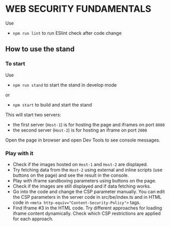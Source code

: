 # WEB SECURITY FUNDAMENTALS

Use
   - `npm run lint` to run ESlint check after code change

## How to use the stand

### To start
Use
   - `npm run stand` to start the stand in develop mode

or
   - `npm start` to build and start the stand

This will start two servers:
   - the first server (`Host-1`) is for hosting the page and iframes on port `8080`
   - the second server (`Host-2`) is for hosting an iframe on port `2000`

Open the page in browser and open Dev Tools to see console messages.

### Play with it
   - Check if the images hosted on `Host-1` and `Host-2` are displayed.
   - Try fetching data from the `Host-2` using external and inline scripts (use buttons on the page) and see the result in the console.
   - Play with iframe sandboxing parameters using buttons on the page.
   - Check if the images are still displayed and if data fetching works.
   - Go into the code and change the CSP parameter manually. You can edit the CSP parameters in the server code in src/be/index.ts and in HTML code in `<meta http-equiv="Content-Security-Policy">` tags.
   - Find Iframe #3 in the HTML code. Try different approaches for loading iframe content dynamically. Check which CSP restrictions are applied for each approach.
